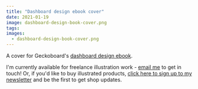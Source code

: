 ```yaml
---
title: "Dashboard design ebook cover"
date: 2021-01-19
image: dashboard-design-book-cover.png
tags:
images:
  - dashboard-design-book-cover.png
---
```


A cover for Geckoboard's [dashboard design ebook](https://www.geckoboard.com/best-practice/dashboard-design/).

I'm currently available for freelance illustration work - [email me](mailto:vicky.hughes@hotmail.com) to get in touch! Or, if you'd like to buy illustrated products, [click here to sign up to my newsletter](https://mailchi.mp/8dcebb7ee0b4/shop-updates-signup-form) and be the first to get shop updates.